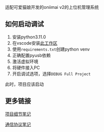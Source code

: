 适配可爱猫娘开发的oniimai v2的上位机管理系统

## 如何启动调试

1. 安装python3.11.0
2. 在vscode安装[此工作区](https://vscode.dev/profile/github/e08014ef3e90bcf48ff1c36b88701828)
3. 使用`requirements.txt`创建python venv
4. 正确配置pyusb依赖
5. 激活虚拟环境
6. 将硬件接入PC
7. 开启调试选项，选择`DEBUG Full Project`

此时，项目应该启动

## 更多链接

[项目细节笔记](documents\project_note.md)

[通信协议笔记](documents\comm_note.md)



